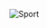 ![Sport](https://github.com/Jmini00/Projet-Sport.com/assets/141427289/7e062048-2b56-4d25-951b-a33024089f5a)
